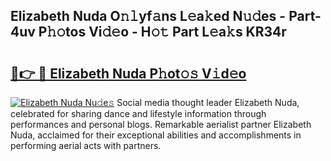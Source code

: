 ## Elizabeth Nuda O𝚗𝚕yf𝚊ns L𝚎a𝚔ed N𝚞𝚍es - Part-4uv P𝚑𝚘tos Vi𝚍𝚎o - H𝚘𝚝 Part L𝚎a𝚔s KR34r

# <h2><a href="http://kf2w4c.oniu.top/?m=Elizabeth+Nuda">🔗👉 🔴 Elizabeth Nuda P𝚑ot𝚘𝚜 V𝚒d𝚎o</a></h2>

[![Elizabeth Nuda Nu𝚍e𝚜](https://i.imgur.com/0qMVB7G.gif)](http://kf2w4c.oniu.top/?m=Elizabeth+Nuda)
Social media thought leader Elizabeth Nuda, celebrated for sharing dance and lifestyle information through performances and personal blogs. Remarkable aerialist partner Elizabeth Nuda, acclaimed for their exceptional abilities and accomplishments in performing aerial acts with partners.  
